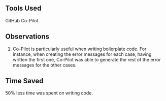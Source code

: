 ## Tools Used
GitHub Co-Pilot

## Observations
1. Co-Pilot is particularly useful when writing boilerplate code. For instance, when creating the error messages for each case, having written the first one, Co-Pilot was able to generate the rest of the error messages for the other cases. 

## Time Saved
50% less time was spent on writing code.